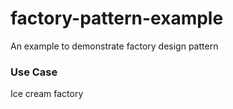 # factory-pattern-example
An example to demonstrate factory design pattern

### Use Case
Ice cream factory

